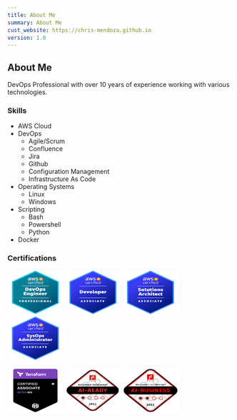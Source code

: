 ```yaml
---
title: About Me
summary: About Me
cust_website: https://chris-mendoza.github.io
version: 1.0
---
```


## About Me

DevOps Professional with over 10 years of experience working with various technologies.

### Skills

- AWS Cloud
- DevOps
    - Agile/Scrum
    - Confluence
    - Jira
    - Github
    - Configuration Management
    - Infrastructure As Code
- Operating Systems
    - Linux
    - Windows
- Scripting
    - Bash
    - Powershell
    - Python
- Docker

### Certifications

<a href="https://www.credly.com/badges/95db9a84-6c6d-4bbc-8d45-5f05ff71125e/public_url"><img src="/assets/images/certs/aws-certified-devops-engineer-professional.png" height="100" width="125"></a>
<a href="https://www.credly.com/badges/e603f0bd-a597-4f56-9932-4f03c6aa98a5/public_url"><img src="/assets/images/certs/aws-certified-developer-associate.png" height="100" width="125"></a>
<a href="https://www.credly.com/badges/e603f0bd-a597-4f56-9932-4f03c6aa98a5/public_url"><img src="/assets/images/certs/aws-certified-solutions-architect-associate.png" height="100" width="125"></a>
<a href="https://www.credly.com/badges/1cfcca80-3717-4baa-91ad-85f8552a4427/public_url"><img src="/assets/images/certs/aws-certified-sysops-administrator-associate.png" height="100" width="125"></a>

<a href="https://www.credly.com/badges/2dc56678-299e-4c77-ac14-e7e2aa553656/public_url"><img src="/assets/images/certs/tf-associate-cert.png" height="100" width="125"></a>
<a href="https://www.credly.com/badges/22466062-5184-4001-8ca2-27ba233e36c5/public_url"><img src="/assets/images/certs/ai-ready.png" height="100" width="125"></a>
<a href="https://www.credly.com/badges/e4606991-f915-4ed2-98f7-78a427e3c85f/public_url"><img src="/assets/images/certs/ai-business.png" height="100" width="125"></a>
